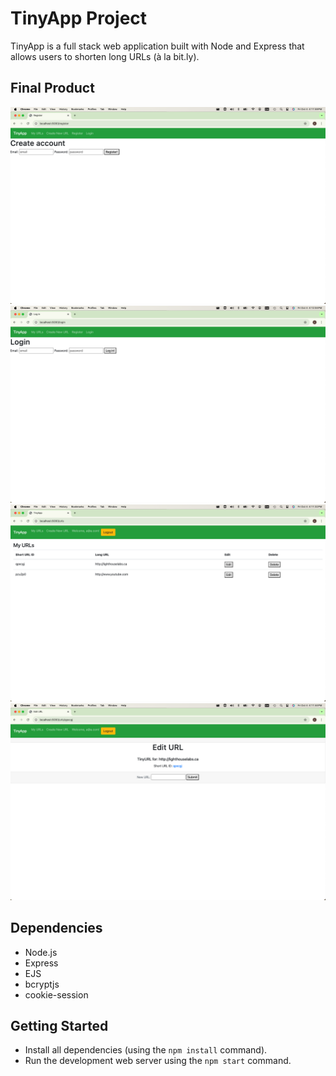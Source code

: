 # TinyApp Project

TinyApp is a full stack web application built with Node and Express that allows users to shorten long URLs (à la bit.ly).

## Final Product

!["Registration page allows a new user to create an account"](https://github.com/amusictheorist/tiny-app/blob/main/docs/registration-page.png?raw=true)
!["Login page allows returning users to log back in or asks new users to register first"](https://github.com/amusictheorist/tiny-app/blob/main/docs/login-page.png?raw=true)
!["Main page displays a user's saved and shortened URLs"](https://github.com/amusictheorist/tiny-app/blob/main/docs/urls-page.png?raw=true)
!["Edit page allows user to edit one of their shortened URLs"](https://github.com/amusictheorist/tiny-app/blob/main/docs/edit-page.png?raw=true)

## Dependencies

- Node.js
- Express
- EJS
- bcryptjs
- cookie-session

## Getting Started

- Install all dependencies (using the `npm install` command).
- Run the development web server using the `npm start` command.